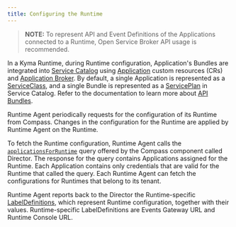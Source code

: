 ```yaml
---
title: Configuring the Runtime
---
```


> **NOTE:** To represent API and Event Definitions of the Applications connected to a Runtime, Open Service Broker API usage is recommended.

In a Kyma Runtime, during Runtime configuration, Application's Bundles are integrated into [Service Catalog](../service-management/01-01-service-catalog.md) using [Application](../../../05-technical-reference/06-custom-resources/ac-01-application.md) custom resources (CRs) and [Application Broker](components/application-connector#architecture-application-broker).
By default, a single Application is represented as a [ServiceClass](../../../05-technical-reference/03-architecture/arch-servicecatalog-01-resources.md), and a single Bundle is represented as a [ServicePlan](../../../05-technical-reference/03-architecture/arch-servicecatalog-01-resources.md) in Service Catalog.
Refer to the documentation to learn more about [API Bundles](https://github.com/kyma-incubator/compass/blob/master/docs/compass/03-bundles-api.md).

Runtime Agent periodically requests for the configuration of its Runtime from Compass.
Changes in the configuration for the Runtime are applied by Runtime Agent on the Runtime.

To fetch the Runtime configuration, Runtime Agent calls the [`applicationsForRuntime`](https://github.com/kyma-incubator/compass/blob/master/components/director/pkg/graphql/schema.graphql) query offered by the Compass component called Director.
The response for the query contains Applications assigned for the Runtime.
Each Application contains only credentials that are valid for the Runtime that called the query.
Each Runtime Agent can fetch the configurations for Runtimes that belong to its tenant.

Runtime Agent reports back to the Director the Runtime-specific [LabelDefinitions](https://github.com/kyma-incubator/compass/blob/master/docs/compass/03-02-labels.md#labeldefinitions), which represent Runtime configuration, together with their values.
Runtime-specific LabelDefinitions are Events Gateway URL and Runtime Console URL.